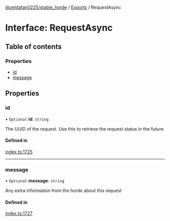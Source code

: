[@zeldafan0225/stable_horde](../modules.md) / [Exports](../modules.md) / RequestAsync

# Interface: RequestAsync

## Table of contents

### Properties

- [id](RequestAsync.md#id)
- [message](RequestAsync.md#message)

## Properties

### id

• `Optional` **id**: `string`

The UUID of the request. Use this to retrieve the request status in the future

#### Defined in

[index.ts:1725](https://github.com/ZeldaFan0225/stable_horde/blob/bf3b9d2/index.ts#L1725)

___

### message

• `Optional` **message**: `string`

Any extra information from the horde about this request

#### Defined in

[index.ts:1727](https://github.com/ZeldaFan0225/stable_horde/blob/bf3b9d2/index.ts#L1727)
